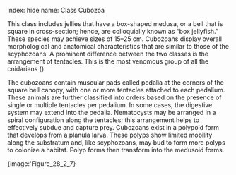 index: hide
name: Class Cubozoa

This class includes jellies that have a box-shaped medusa, or a bell that is square in cross-section; hence, are colloquially known as “box jellyfish.” These species may achieve sizes of 15–25 cm. Cubozoans display overall morphological and anatomical characteristics that are similar to those of the scyphozoans. A prominent difference between the two classes is the arrangement of tentacles. This is the most venomous group of all the cnidarians ().

The cubozoans contain muscular pads called pedalia at the corners of the square bell canopy, with one or more tentacles attached to each pedalium. These animals are further classified into orders based on the presence of single or multiple tentacles per pedalium. In some cases, the digestive system may extend into the pedalia. Nematocysts may be arranged in a spiral configuration along the tentacles; this arrangement helps to effectively subdue and capture prey. Cubozoans exist in a polypoid form that develops from a planula larva. These polyps show limited mobility along the substratum and, like scyphozoans, may bud to form more polyps to colonize a habitat. Polyp forms then transform into the medusoid forms.


{image:'Figure_28_2_7}
        
